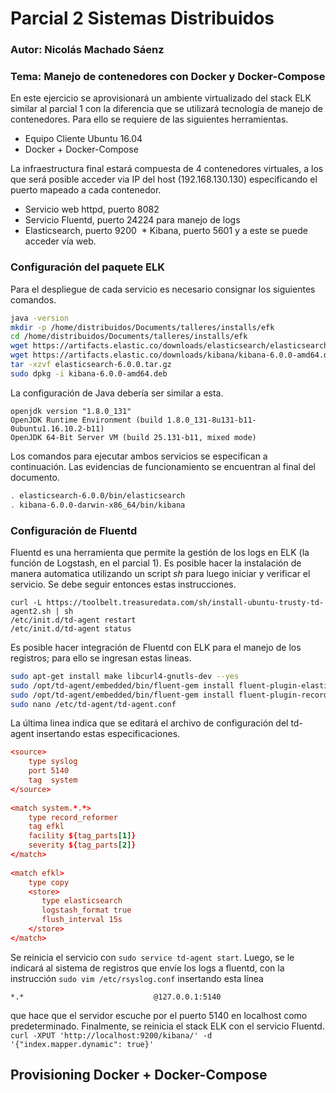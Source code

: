 # Parcial 2 Sistemas Distribuidos
### Autor: Nicolás Machado Sáenz
### Tema: Manejo de contenedores con Docker y Docker-Compose

En este ejercicio se aprovisionará un ambiente virtualizado del stack ELK similar al parcial 1
con la diferencia que se utilizará tecnología de manejo de contenedores. Para ello se requiere
de las siguientes herramientas.
  * Equipo Cliente Ubuntu 16.04
  * Docker + Docker-Compose
  
La infraestructura final estará compuesta de 4 contenedores virtuales, a los que será posible
acceder via IP del host (192.168.130.130) especificando el puerto mapeado a cada contenedor.
  * Servicio web httpd, puerto 8082
  * Servicio Fluentd, puerto 24224 para manejo de logs
  * Elasticsearch, puerto 9200
  * Kibana, puerto 5601 y a este se puede acceder vía web.
  
### Configuración del paquete ELK

Para el despliegue de cada servicio es necesario consignar los siguientes comandos.
```bash
java -version
mkdir -p /home/distribuidos/Documents/talleres/installs/efk
cd /home/distribuidos/Documents/talleres/installs/efk
wget https://artifacts.elastic.co/downloads/elasticsearch/elasticsearch-6.0.0.tar.gz
wget https://artifacts.elastic.co/downloads/kibana/kibana-6.0.0-amd64.deb
tar -xzvf elasticsearch-6.0.0.tar.gz 
sudo dpkg -i kibana-6.0.0-amd64.deb
```

La configuración de Java debería ser similar a esta.
```
openjdk version "1.8.0_131"
OpenJDK Runtime Environment (build 1.8.0_131-8u131-b11-0ubuntu1.16.10.2-b11)
OpenJDK 64-Bit Server VM (build 25.131-b11, mixed mode)
```

Los comandos para ejecutar ambos servicios se especifican a continuación. Las evidencias de
funcionamiento se encuentran al final del documento.
```bash
. elasticsearch-6.0.0/bin/elasticsearch
. kibana-6.0.0-darwin-x86_64/bin/kibana
```

### Configuración de Fluentd
Fluentd es una herramienta que permite la gestión de los logs en ELK (la función de Logstash,
en el parcial 1). Es posible hacer la instalación de manera automatica utilizando un script *sh*
para luego iniciar y  verificar el servicio. Se debe seguir entonces estas instrucciones.
```
curl -L https://toolbelt.treasuredata.com/sh/install-ubuntu-trusty-td-agent2.sh | sh
/etc/init.d/td-agent restart
/etc/init.d/td-agent status
```

Es posible hacer integración de Fluentd con ELK para el manejo de los registros; para ello se
ingresan estas lineas.
```bash
sudo apt-get install make libcurl4-gnutls-dev --yes
sudo /opt/td-agent/embedded/bin/fluent-gem install fluent-plugin-elasticsearch
sudo /opt/td-agent/embedded/bin/fluent-gem install fluent-plugin-record-reformer
sudo nano /etc/td-agent/td-agent.conf
```

La última linea indica que se editará el archivo de configuración del td-agent insertando
estas especificaciones.
```conf
<source>
    type syslog
    port 5140
    tag  system
</source>
 
<match system.*.*>
    type record_reformer
    tag efkl
    facility ${tag_parts[1]}
    severity ${tag_parts[2]}
</match>
 
<match efkl>
    type copy
    <store>
       type elasticsearch
       logstash_format true
       flush_interval 15s
    </store>
</match>
```

Se reinicia el servicio con ```sudo service td-agent start```. Luego, se le indicará al sistema de
registros que envíe los logs a fluentd, con la instrucción ```sudo vim /etc/rsyslog.conf``` insertando
esta línea

```*.*                             @127.0.0.1:5140```

que hace que el servidor escuche por el puerto 5140 en localhost como predeterminado. Finalmente, se
reinicia el stack ELK con el servicio Fluentd.
```curl -XPUT 'http://localhost:9200/kibana/' -d '{"index.mapper.dynamic": true}'```

## Provisioning Docker + Docker-Compose

